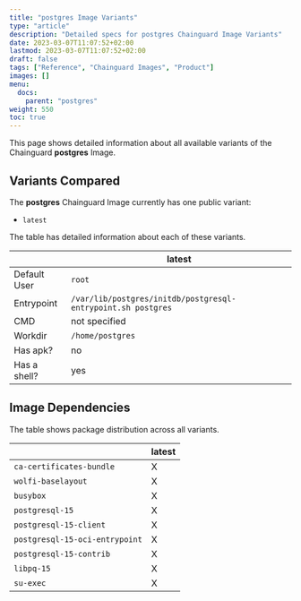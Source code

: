 ```yaml
---
title: "postgres Image Variants"
type: "article"
description: "Detailed specs for postgres Chainguard Image Variants"
date: 2023-03-07T11:07:52+02:00
lastmod: 2023-03-07T11:07:52+02:00
draft: false
tags: ["Reference", "Chainguard Images", "Product"]
images: []
menu:
  docs:
    parent: "postgres"
weight: 550
toc: true
---
```


This page shows detailed information about all available variants of the Chainguard **postgres** Image.

## Variants Compared
The **postgres** Chainguard Image currently has one public variant: 

- `latest`

The table has detailed information about each of these variants.

|              | latest                                                       |
|--------------|--------------------------------------------------------------|
| Default User | `root`                                                       |
| Entrypoint   | `/var/lib/postgres/initdb/postgresql-entrypoint.sh postgres` |
| CMD          | not specified                                                |
| Workdir      | `/home/postgres`                                             |
| Has apk?     | no                                                           |
| Has a shell? | yes                                                          |

## Image Dependencies
The table shows package distribution across all variants.

|                                | latest |
|--------------------------------|--------|
| `ca-certificates-bundle`       | X      |
| `wolfi-baselayout`             | X      |
| `busybox`                      | X      |
| `postgresql-15`                | X      |
| `postgresql-15-client`         | X      |
| `postgresql-15-oci-entrypoint` | X      |
| `postgresql-15-contrib`        | X      |
| `libpq-15`                     | X      |
| `su-exec`                      | X      |
